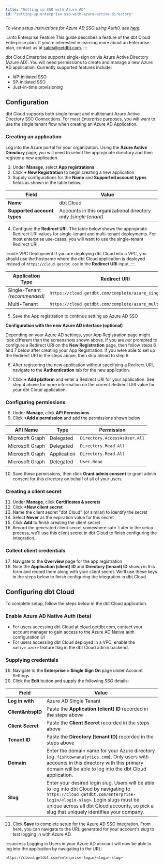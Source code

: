 ```yaml
---
title: "Setting up SSO with Azure AD"
id: "setting-up-enterprise-sso-with-azure-active-directory"
---
```


_To view setup instructions for Azure AD SSO
using Auth0, see [here](setting-up-enterprise-sso-with-azure-active-directory-deprecated)._

:::info Enterprise Feature
This guide describes a feature of the dbt Cloud Enterprise plan. If you’re
interested in learning more about an Enterprise plan, contact us at
sales@getdbt.com.
:::

dbt Cloud Enterprise supports single-sign on via Azure Active Directory (Azure AD).
You will need permissions to create and manage a new Azure AD application.
Currently supported features include:

* IdP-initiated SSO
* SP-initiated SSO
* Just-in-time provisioning

## Configuration

dbt Cloud supports both single tenant and multitenant Azure Active Directory SSO
Connections. For most Enterprise purposes, you will want to use the single
tenant flow when creating an Azure AD Application.

### Creating an application

Log into the Azure portal for your organization. Using the **Azure Active Directory** page, you will
need to select the appropriate directory and then register a new application.

1. Under **Manage**, select **App registrations**
2. Click **+ New Registration** to begin creating a new application
3. Supply configurations for the **Name** and **Supported account types**
   fields as shown in the table below.

| Field | Value |
| ----- | ----- |
| **Name** | dbt Cloud |
| **Supported account types** | Accounts in this organizational directory only _(single tenant)_ |

4. Configure the **Redirect URI**. The table below shows the appropriate
   Redirect URI values for single-tenant and multi-tenant deployments. For most
   enterprise use-cases, you will want to use the single-tenant Redirect URI.

:::note VPC Deployment
If you are deploying dbt Cloud into a VPC, you should use the hostname where
the dbt Cloud application is deployed instead of `https://cloud.getdbt.com` in
the **Redirect URI** input.
:::

| Application Type | Redirect URI |
| ----- | ----- |
| Single-Tenant _(recommended)_ | `https://cloud.getdbt.com/complete/azure_single_tenant` |
| Multi-Tenant | `https://cloud.getdbt.com/complete/azure_multi_tenant` |

5. Save the App registration to continue setting up Azure AD SSO

<Lightbox collapsed="true" src="/img/docs/dbt-cloud/dbt-cloud-enterprise/azure/azure-app-registration-empty.png" title="Creating a new app registration"/>
<Lightbox collapsed="true" src="/img/docs/dbt-cloud/dbt-cloud-enterprise/azure/azure-new-application-alternative.png" title="Configuring a new app registration"/>

**Configuration with the new Azure AD interface (optional)**

Depending on your Azure AD settings, your App Registration page might look
different than the screenshots shown above. If you are _not_ prompted to
configure a Redirect URI on the **New Registration** page, then follow steps 6
and 7 below after creating your App Registration. If you were able to set up
the Redirect URI in the steps above, then skip ahead to step 8.

6. After registering the new application without specifying a Redirect URI,
   navigate to the **Authentication** tab for the new application.

7. Click **+ Add platform** and enter a Redirect URI for your application. See
   step 4 above for more information on the correct Redirect URI value for your
   dbt Cloud application.

<Lightbox collapsed="true" src="/img/docs/dbt-cloud/dbt-cloud-enterprise/azure/azure-redirect-uri.png" title="Configuring a Redirect URI"/>


### Configuring permissions

8. Under **Manage**, click **API Permissions**
9. Click **+Add a permission** and add the permissions shown below

| API Name | Type | Permission |
| -------- | ---- | ---------- |
| Microsoft Graph | Delegated | `Directory.AccessAsUser.All` |
| Microsoft Graph | Delegated | `Directory.Read.All` |
| Microsoft Graph | Application | `Directory.Read.All` |
| Microsoft Graph | Delegated | `User.Read` |

10. Save these permissions, then click **Grant admin consent** to grant admin
   consent for this directory on behalf of all of your users.

<Lightbox collapsed="true" src="/img/docs/dbt-cloud/dbt-cloud-enterprise/azure/azure-permissions-overview.png" title="Configuring application permissions" />

### Creating a client secret

11. Under **Manage**, click **Certificates & secrets**
12. Click **+New client secret**
13. Name the client secret "dbt Cloud" (or similar) to identify the secret
14. Select **Never** as the expiration value for this secret
15. Click **Add** to finish creating the client secret
16. Record the generated client secret somewhere safe. Later in the setup process,
   we'll use this client secret in dbt Cloud to finish configuring the
   integration.

<Lightbox collapsed="true" src="/img/docs/dbt-cloud/dbt-cloud-enterprise/azure/azure-secret-config.png" title="Configuring certificates & secrets" />
<Lightbox collapsed="true" src="/img/docs/dbt-cloud/dbt-cloud-enterprise/azure/azure-secret-saved.png" title="Recording the client secret" />

### Collect client credentials

17. Navigate to the **Overview** page for the app registration
18. Note the **Application (client) ID** and **Directory (tenant) ID** shown in
   this form and record them along with your client secret. We'll use these keys
   in the steps below to finish configuring the integration in dbt Cloud.

<Lightbox collapsed="true" src="/img/docs/dbt-cloud/dbt-cloud-enterprise/azure/azure-overview.png" title="Collecting credentials. Store these somewhere safe!" />

## Configuring dbt Cloud

To complete setup, follow the steps below in the dbt Cloud application.

### Enable Azure AD Native Auth (beta)

- For users accessing dbt Cloud at cloud.getdbt.com, contact your account manager to
  gain access to the Azure AD Native auth configuration UI
- For users accessing dbt Cloud deployed in a VPC, enable the `native_azure`
  feature flag in the dbt Cloud admin backend.

### Supplying credentials

19. Navigate to the **Enterprise &gt; Single Sign On** page under Account
Settings.
20. Click the **Edit** button and supply the following SSO details:

| Field | Value |
| ----- | ----- |
| **Log&nbsp;in&nbsp;with** | Azure AD Single Tenant |
| **Client&nbspID** | Paste the **Application (client) ID** recorded in the steps above |
| **Client&nbsp;Secret** | Paste the **Client Secret** recorded in the steps above |
| **Tenant&nbsp;ID** | Paste the **Directory (tenant ID)** recorded in the steps above |
| **Domain** | Enter the domain name for your Azure directory (eg. `fishtownanalytics.com`). Only users with accounts in this directory with this primary domain will be able to log into the dbt Cloud application. |
| **Slug** | Enter your desired login slug. Users will be able to log into dbt Cloud by navigating to `https://cloud.getdbt.com/enterprise-login/<login-slug>`. Login slugs must be unique across all dbt Cloud accounts, so pick a slug that uniquely identifies your company. |


<Lightbox collapsed="true" src="/img/docs/dbt-cloud/dbt-cloud-enterprise/azure/azure-cloud-sso.png" title="Configuring credentials in dbt Cloud" />

21. Click **Save** to complete setup for the Azure AD SSO integration. From
    here, you can navigate to the URL generated for your account's _slug_ to
    test logging in with Azure AD.

:::success Logging in
Users in your Azure AD account will now be able to log into the application
by navigating to the URL:

`https://cloud.getdbt.com/enterprise-login/<login-slug>`
